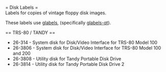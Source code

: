 = Disk Labels =  
Labels for copies of vintage floppy disk images.

These labels use [glabels](https://glables.org), (specifically [glabels-qt](https://github.com/jimevins/glabels-qt)).

== TRS-80 / TANDY ==  
* 26-314 - System disk for Disk/Video Interface for TRS-80 Model 100  
* 26-3806 - System disk for Disk/Video Interface for TRS-80 Model 100 and 200  
* 26-3808 - Utility disk for Tandy Portable Disk Drive  
* 26-3814 - Utility disk for Tandy Portable Disk Drive 2  
<!-- Utility disk for TANDY Model 600 -->
